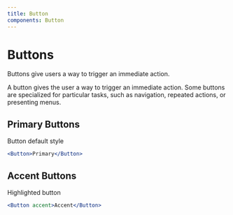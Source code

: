 ```yaml
---
title: Button
components: Button
---
```


# Buttons

<p class="description">Buttons give users a way to trigger an immediate action.</p>

A button gives the user a way to trigger an immediate action. Some buttons are specialized for particular tasks, such as navigation, repeated actions, or presenting menus.

## Primary Buttons

Button default style

```jsx
<Button>Primary</Button>
```

## Accent Buttons

Highlighted button

```jsx
<Button accent>Accent</Button>
```
